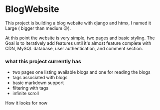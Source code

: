# BlogWebsite

This project is building a blog website with django and htmx, I named it Large ( bigger than medium 😜).

At this point the website is very simple, two pages and basic styling. The Goal is to iteratively add features until it's almost feature complete with CDN, MySQL database, user authentication, and comment section.

### what this project currently has

- two pages one listing available blogs and one for reading the blogs
- tags associated with blogs
- basic markdown support
- filtering with tags
- infinite scroll

How it looks for now

